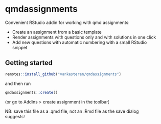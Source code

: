 # qmdassignments

Convenient RStudio addin for working with qmd assignments:

- Create an assignment from a basic template
- Render assignments with questions only and with solutions in one click
- Add new questions with automatic numbering with a small RStudio snippet

## Getting started

```r
remotes::install_github("vankesteren/qmdassignments")
```

and then run

```r
qmdassignments::create()
```

(or go to Addins > create assignment in the toolbar)

NB: save this file as a .qmd file, not an .Rmd file as the save dialog suggests!
